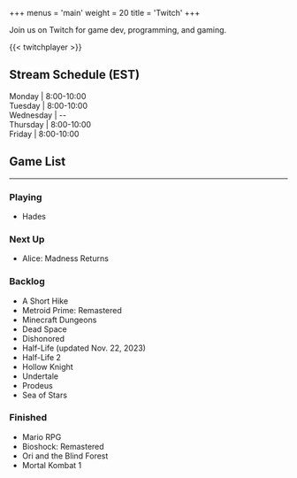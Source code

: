 +++
menus = 'main'
weight = 20
title = 'Twitch'
+++

Join us on Twitch for game dev, programming, and gaming.

{{< twitchplayer >}}


## Stream Schedule (EST)
Monday      |   8:00-10:00  
Tuesday     |   8:00-10:00  
Wednesday   |   --  
Thursday    |   8:00-10:00  
Friday      |   8:00-10:00   


## Game List
---
### Playing
* Hades

### Next Up
* Alice: Madness Returns

### Backlog
* A Short Hike
* Metroid Prime: Remastered
* Minecraft Dungeons
* Dead Space
* Dishonored
* Half-Life (updated Nov. 22, 2023)
* Half-Life 2
* Hollow Knight
* Undertale 
* Prodeus 
* Sea of Stars

### Finished 
* Mario RPG
* Bioshock: Remastered
* Ori and the Blind Forest
* Mortal Kombat 1
